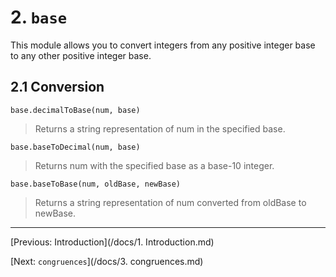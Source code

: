 # 2. `base`
This module allows you to convert integers from any positive integer base to any other positive integer base.

## 2.1 Conversion

`base.decimalToBase(num, base)`
> Returns a string representation of num in the specified base.

`base.baseToDecimal(num, base)`
> Returns num with the specified base as a base-10 integer.

`base.baseToBase(num, oldBase, newBase)`
> Returns a string representation of num converted from oldBase to newBase.

---
[Previous: Introduction](/docs/1. Introduction.md)

[Next: `congruences`](/docs/3. congruences.md)
